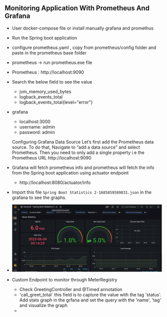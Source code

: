 ## Monitoring Application With Prometheus And Grafana


- User docker-compose file or install manually grafana and promethus
- Run the Spring boot application
- configure prometheus.yaml , copy from prometheus/config folder and paste in the prometheus base folder
- prometheus -> run prometheus.exe file
- Prometheus : http://localhost:9090
- Search the below field to see the value
  - jvm_memory_used_bytes
  - logback_events_total
  - logback_events_total{level="error"}
- grafana 
   - localhost:3000
   - username: admin
   - password: admin


    Configuring Grafana Data Source
    Let’s first add the Prometheus data source. To do that, Navigate to “add a data source”
    and select Prometheus. Then you need to only add a single property
    i.e the Prometheus URL http://localhost:9090


- Grafana will fetch prometheus info and prometheus will fetch the info from the Spring boot application using actuator endpoint
   - http://localhost:8080/actuator/info 

- Import this file `Spring Boot Statistics 2-1685859589831.json` in the grafana to see the graphs.
- ![My Image](images/grafana.PNG)



- Custom Endpoint to monitor through MeterRegistry
  - Check GreetingController and @Timed annotation
  - 'call_greet_total` this field is to capture the value with the tag 'status'. Add stats graph in the grfana and set the query with the 'name', 'tag' and visualize the graph
  - 


